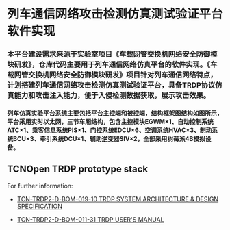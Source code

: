 # 列车通信网络攻击检测仿真测试验证平台软件实现
### 本平台建设需求来源于实验室项目《车载网管交换机网络安全防御模块研发》，仓库代码主要用于列车通信网络仿真平台的软件实现。《车载网管交换机网络安全防御模块研发》项目针对列车通信网络特点，计划搭建列车通信网络攻击检测仿真测试验证平台，具备TRDP协议仿真能力和攻击注入能力，便于入侵检测数据获取，展示攻击效果。
#### 列车仿真实验平台系统主要包括平台主控端和被控端，结构框架图结构如图所示，平台采用实时以太网，三节车厢结构，包含主控模块EGWM×1、自动控制系统ATC×1、乘客信息系统PIS×1、门控系统EDCU×6、空调系统HVAC×3、制动系统BCU×3、牵引系统DCU×1、辅助逆变器SIV×2，全部采用树莓派4B模拟设备。

## TCNOpen TRDP prototype stack

For further information:

* [TCN-TRDP2-D-BOM-019-10 TRDP SYSTEM ARCHITECTURE & DESIGN SPECIFICATION](https://www.cooperationtool.eu/tcnopen/goto.aspx?p=TCNOPEN&doc=f32ef583-5601-43dd-b1df-d5a8f309ffab)

* [TCN-TRDP2-D-BOM-011-31 TRDP USER'S MANUAL](https://www.cooperationtool.eu/tcnopen/goto.aspx?p=TCNOPEN&doc=e8a3340b-249b-49b6-b39a-41e780787c0d)